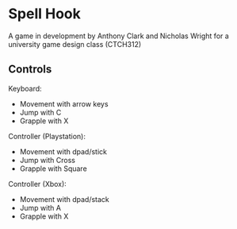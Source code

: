 # Spell Hook
A game in development by Anthony Clark and Nicholas Wright for a university game design class (CTCH312)

## Controls
Keyboard:
- Movement with arrow keys
- Jump with C
- Grapple with X
  
Controller (Playstation):
- Movement with dpad/stick
- Jump with Cross
- Grapple with Square

Controller (Xbox):
- Movement with dpad/stack
- Jump with A
- Grapple with X
